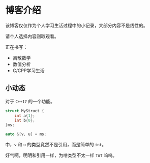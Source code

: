 # 博客介绍

该博客仅仅作为个人学习生活过程中的小记录，大部分内容不是线性的。

请个人选择内容则取观看。

正在书写：

- 离散数学
- 数值分析
- C/CPP学习生活

## 小动态

对于 `C++17` 的一个功能。

```cpp
struct MyStruct {
    int a{1};
    int b{0};
}ms;

auto &[v, u] = ms;
```

中，`v` 和 `u` 的类型竟然不是引用，而是简单的 `int`。

好气啊，明明和引用一样，为啥类型不太一样 `TAT` 呜呜。
